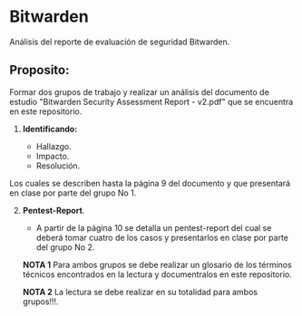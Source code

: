 # Bitwarden
Análisis del reporte de evaluación de seguridad Bitwarden.

## Proposito:
Formar dos grupos de trabajo y realizar un análisis del documento de estudio "Bitwarden Security Assessment Report - v2.pdf" que se encuentra en este repositorio. 

1. **Identificando:**

   * Hallazgo.
   * Impacto.
   * Resolución.

Los cuales se describen hasta la página 9 del documento y que presentará en clase por parte del grupo No 1.  

2. **Pentest-Report**.

   * A partir de la página 10 se detalla un pentest-report del cual se deberá tomar cuatro de los casos y presentarlos en clase por parte del grupo No 2.  
   
   **NOTA 1**
      Para ambos grupos se debe realizar un glosario de los términos técnicos encontrados en la lectura y documentralos en este repositorio.
   
   **NOTA 2**
     La lectura se debe realizar en su totalidad para ambos grupos!!!. 
     
     
